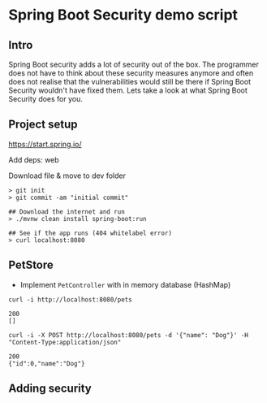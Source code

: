 # Spring Boot Security demo script

## Intro
Spring Boot security adds a lot of security out of the box. The programmer does not have to think about these security
measures anymore and often does not realise that the vulnerabilities would still be there if Spring Boot Security
wouldn't have fixed them. Lets take a look at what Spring Boot Security does for you.

## Project setup
https://start.spring.io/

Add deps: web

Download file & move to dev folder

```
> git init
> git commit -am "initial commit"

## Download the internet and run
> ./mvnw clean install spring-boot:run

## See if the app runs (404 whitelabel error)
> curl localhost:8080
```


## PetStore

- Implement ```PetController``` with in memory database (HashMap)

```
curl -i http://localhost:8080/pets

200
[]

curl -i -X POST http://localhost:8080/pets -d '{"name": "Dog"}' -H "Content-Type:application/json"

200
{"id":0,"name":"Dog"}
```

## Adding security
